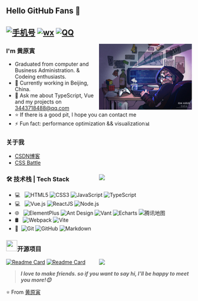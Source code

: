 ## Hello GitHub Fans 👋
[![手机号](https://img.shields.io/badge/手机号-17808098401-red.svg "17908098401")](mailto:17808098401)
[![wx](https://img.shields.io/badge/wx-17808098401-red.svg "17908098401")](mailto:17808098401)
[![QQ](https://img.shields.io/badge/-3443718488@qq.com-c14438?style=flat&logo=tencentqq&logoColor=white&link=mailto:3443718488@qq.com)](mailto:3443718488@qq.com)
---

<img align="right" alt="GIF" src="https://github.com/FernandoRoldan93/FernandoRoldan93/blob/master/cover_image.jpg" width="50%" height="auto"/>

### I'm 黄原寅

- Graduated from computer and Business Administration. & Codeing enthusiasts. 
- 🌱 Currently working in Beijing, China.
- 💬 Ask me about TypeScript, Vue and my projects on [3443718488@qq.com](mailto:3443718488@qq.com)
- ⭐ If there is a good pit, I hope you can contact me
- ⚡ Fun fact: performance optimization && visualization📊

### 关于我
- [CSDN博客](https://blog.csdn.net/weixin_42365757?spm=1000.2115.3001.5343)
- [CSS Battle](https://cssbattle.dev/player/IMDu4D5SsrYED3MnvyqO3Vf9Lw43)

### 🛠 技术栈 | Tech Stack  <img width="50%" align="right" height="auto" src="https://github-readme-stats.vercel.app/api?username=huangyuanyin&count_private=true&show_icons=true&theme=tokyonight&locale=cn&include_all_commits=true" />

- 💻 &#160; ![HTML5](https://img.shields.io/badge/-HTML5-333333?style=flat&logo=html5)
![CSS3](https://img.shields.io/badge/-CSS3-333333?style=flat&logo=css3)
![JavaScript](https://img.shields.io/badge/-JavaScript-333333?style=flat&logo=javascript)
![TypeScript](https://img.shields.io/badge/-TypeScript-333333?style=flat&logo=typescript)
- 💻 &#160; ![Vue.js](https://img.shields.io/badge/-VueJS-333333?style=flat&logo=Vue.js)
![ReactJS](https://img.shields.io/badge/-ReactJS-333333?style=flat&logo=react)
![Node.js](https://img.shields.io/badge/-Node.js-333333?style=flat&logo=node.js)
- 🌐 &#160; ![ElementPlus](https://img.shields.io/badge/-ElementPlus-333333?style=flat&logo=element) 
![Ant Design](https://img.shields.io/badge/-AntDesign-333333?style=flat&logo=antdesign&logoColor=563D7C)
![Vant](https://img.shields.io/badge/-Vant-99CC66?style=flat&logo=vant&logoColor=99CC33)
![Echarts](https://img.shields.io/badge/-Echarts-66CCFF?style=flat&logo=echarts&logoColor=563D7C)
![腾讯地图](https://img.shields.io/badge/-腾讯地图-FFFF33?style=flat&logo&logoColor=563D7C)
- 🛢 &#160; ![Webpack](https://img.shields.io/badge/-Webpack-333333?style=flat&logo=webpack)
![Vite](https://img.shields.io/badge/-Vite-333333?style=flat&logo=vite)
- 🔧 &#160;![Git](https://img.shields.io/badge/-Git-333333?style=flat&logo=git)
![GitHub](https://img.shields.io/badge/-GitHub-333333?style=flat&logo=github)
![Markdown](https://img.shields.io/badge/-Markdown-333333?style=flat&logo=markdown)

### <img src="https://media0.giphy.com/media/pylpD8AoQCf3CQ1oO2/giphy.gif" width=30 height=30>开源项目 
<img width="50%" align="right" height="auto" src="https://github-readme-stats.vercel.app/api/top-langs/?username=huangyuanyin&layout=compact&theme=cobalt" />
 
[![Readme Card](https://github-readme-stats.vercel.app/api/pin/?username=huangyuanyin&repo=hyy-webSSH-Termail&theme=moltack)](https://github.com/anuraghazra/github-readme-stats)
[![Readme Card](https://github-readme-stats.vercel.app/api/pin/?username=huangyuanyin&repo=hyy-video-uploader&theme=moltack)](https://github.com/anuraghazra/github-readme-stats)

> ***I love to make friends. so if you want to say hi, I'll be happy to meet you more!😊***

⭐️ From [黄原寅](https://github.com/huangyuanyin)


